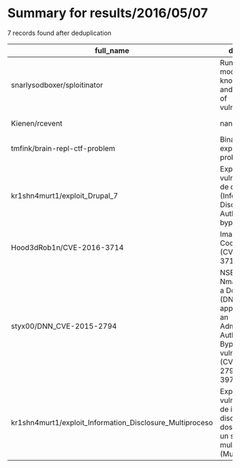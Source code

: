 
# Summary for results/2016/05/07
    
7 records found after deduplication

| full_name | description | html_url | matched_list | matched_count | pushed_at | size | stargazers_count | language | forks_count |
|----------------------------------------------------------|-------------------------------------------------------------------------------------------------------------------------------------------------------------|-----------------------------------------------------------------------------|----------------|-----------------|---------------------------|--------|--------------------|------------|---------------|
| snarlysodboxer/sploitinator | Run Metasploit modules against known hosts and ports, notify of vulnerabilities. | https://github.com/snarlysodboxer/sploitinator | ['sploit'] | 1 | 2016-05-07 06:55:51+00:00 | 236 | 5 | Go | 2 |
| Kienen/rcevent | nan | https://github.com/Kienen/rcevent | ['rce'] | 1 | 2016-05-07 01:23:29+00:00 | 2362 | 1 | Python | 0 |
| tmfink/brain-repl-ctf-problem | Binary exploitation CTF problem/solution | https://github.com/tmfink/brain-repl-ctf-problem | ['exploit'] | 1 | 2016-05-07 20:05:35+00:00 | 13 | 3 | Python | 1 |
| kr1shn4murt1/exploit_Drupal_7 | Exploit contra vulnerabilidades de drupal 6 y 7 (Information Disclosure - Authenticacion bypass) | https://github.com/kr1shn4murt1/exploit_Drupal_7 | ['exploit'] | 1 | 2016-05-07 05:49:08+00:00 | 18 | 1 | Python | 0 |
| Hood3dRob1n/CVE-2016-3714 | ImaegMagick Code Execution (CVE-2016-3714) | https://github.com/Hood3dRob1n/CVE-2016-3714 | ['cve-2'] | 1 | 2016-05-07 17:26:47+00:00 | 11 | 63 | Python | 39 |
| styx00/DNN_CVE-2015-2794 | NSE plugin for Nmap that scans a DotNetNuke (DNN) web application for an Administration Authentication Bypass vulnerability (CVE-2015-2794, EDB-ID: 39777). | https://github.com/styx00/DNN_CVE-2015-2794 | ['cve-2'] | 1 | 2016-05-07 12:35:47+00:00 | 5 | 0 | Lua | 2 |
| kr1shn4murt1/exploit_Information_Disclosure_Multiproceso | Exploit contra vulnerabilidad de information disclosure en dos versiones: un solo hilo y multiproceso (Muy rapido) | https://github.com/kr1shn4murt1/exploit_Information_Disclosure_Multiproceso | ['exploit'] | 1 | 2016-05-07 18:22:47+00:00 | 19 | 0 | Python | 0 |
